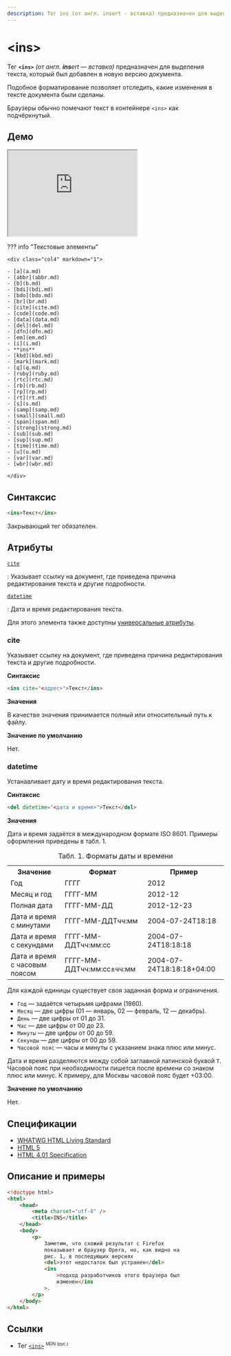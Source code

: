 ```yaml
---
description: Тег ins (от англ. insert - вставка) предназначен для выделения текста, который был добавлен в новую версию документа
---
```


# &lt;ins&gt;

Тег **`<ins>`** _(от англ. **ins**ert — вставка)_ предназначен для выделения текста, который был добавлен в новую версию документа.

Подобное форматирование позволяет отследить, какие изменения в тексте документа были сделаны.

Браузеры обычно помечают текст в контейнере `<ins>` как подчёркнутый.

## Демо

<iframe class="interactive is-tabbed-standard-height" height="200" src="https://interactive-examples.mdn.mozilla.net/pages/tabbed/ins.html" title="MDN Web Docs Interactive Example" loading="lazy" data-readystate="complete"></iframe>

??? info "Текстовые элементы"

    <div class="col4" markdown="1">

    - [a](a.md)
    - [abbr](abbr.md)
    - [b](b.md)
    - [bdi](bdi.md)
    - [bdo](bdo.md)
    - [br](br.md)
    - [cite](cite.md)
    - [code](code.md)
    - [data](data.md)
    - [del](del.md)
    - [dfn](dfn.md)
    - [em](em.md)
    - [i](i.md)
    - **ins**
    - [kbd](kbd.md)
    - [mark](mark.md)
    - [q](q.md)
    - [ruby](ruby.md)
    - [rtc](rtc.md)
    - [rb](rb.md)
    - [rp](rp.md)
    - [rt](rt.md)
    - [s](s.md)
    - [samp](samp.md)
    - [small](small.md)
    - [span](span.md)
    - [strong](strong.md)
    - [sub](sub.md)
    - [sup](sup.md)
    - [time](time.md)
    - [u](u.md)
    - [var](var.md)
    - [wbr](wbr.md)

    </div>

## Синтаксис

```html
<ins>Текст</ins>
```

Закрывающий тег обязателен.

## Атрибуты

[`cite`](#cite)

: Указывает ссылку на документ, где приведена причина редактирования текста и другие подробности.

[`datetime`](#datetime)

: Дата и время редактирования текста.

Для этого элемента также доступны [универсальные атрибуты](uni-attr.md).

### cite

Указывает ссылку на документ, где приведена причина редактирования текста и другие подробности.

**Синтаксис**

```html
<ins cite="<адрес>">Текст</ins>
```

**Значения**

В качестве значения принимается полный или относительный путь к файлу.

**Значение по умолчанию**

Нет.

### datetime

Устанавливает дату и время редактирования текста.

**Синтаксис**

```html
<del datetime="<дата и время>">Текст</del>
```

**Значения**

Дата и время задаётся в международном формате ISO 8601. Примеры оформления приведены в табл. 1.

<table>
<caption>Табл. 1. Форматы даты и времени</caption>
<tr><th>Значение</th><th>Формат</th><th>Пример</th></tr>
<tr><td>Год</td><td>ГГГГ</td><td>2012</td></tr>
<tr><td>Месяц и год</td><td>ГГГГ-ММ</td><td>2012-12</td></tr>
<tr><td>Полная дата</td><td>ГГГГ-ММ-ДД</td><td>2012-12-23</td></tr>
<tr><td>Дата и время с минутами</td><td>ГГГГ-ММ-ДДTчч:мм</td><td>2004-07-24T18:18</td></tr>
<tr><td>Дата и время с секундами</td><td>ГГГГ-ММ-ДДTчч:мм:сс</td><td>2004-07-24T18:18:18</td></tr>
<tr><td>Дата и время с часовым поясом</td><td>ГГГГ-ММ-ДДTчч:мм:сс±чч:мм</td><td>2004-07-24T18:18:18+04:00</td></tr>
</table>

Для каждой единицы существует своя заданная форма и ограничения.

-   `Год` — задаётся четырьмя цифрами (1860).
-   `Месяц` — две цифры (01 — январь, 02 — февраль, 12 — декабрь).
-   `День` — две цифры от 01 до 31.
-   `Час` — две цифры от 00 до 23.
-   `Минуты` — две цифры от 00 до 59.
-   `Секунды` — две цифры от 00 до 59.
-   `Часовой пояс` — часы и минуты с указанием знака плюс или минус.

Дата и время разделяются между собой заглавной латинской буквой `T`. Часовой пояс при необходимости пишется после времени со знаком плюс или минус. К примеру, для Москвы часовой пояс будет +03:00.

**Значение по умолчанию**

Нет.

## Спецификации

-   [WHATWG HTML Living Standard](https://html.spec.whatwg.org/multipage/semantics.html#the-ins-element)
-   [HTML 5](http://www.w3.org/TR/html5/edits.html#the-ins-element)
-   [HTML 4.01 Specification](http://www.w3.org/TR/html401/struct/text.html#h-9.4)

## Описание и примеры

```html
<!doctype html>
<html>
    <head>
        <meta charset="utf-8" />
        <title>INS</title>
    </head>
    <body>
        <p>
            Заметим, что схожий результат с Firefox
            показывает и браузер Opera, но, как видно на
            рис. 1, в последующих версиях
            <del>этот недостаток был устранен</del>
            <ins
                >подход разработчиков этого браузера был
                изменен</ins
            >.
        </p>
    </body>
</html>
```

## Ссылки

-   Тег [`<ins>`](https://developer.mozilla.org/ru/docs/Web/HTML/Element/ins) <sup><small>MDN (рус.)</small></sup>
